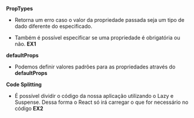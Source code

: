 **PropTypes**
* Retorna um erro caso o valor da propriedade passada seja um tipo de dado diferente do especificado. 

* Também é possível especificar se uma propriedade é obrigatória ou não.
__EX1__

**defaultProps**
* Podemos definir valores padrões para as propriedades através do __defaultProps__

**Code Splitting**
* É possível dividir o código da nossa aplicação utilizando o Lazy e Suspense. Dessa forma o React só irá carregar o que for necessário no código
__EX2__
